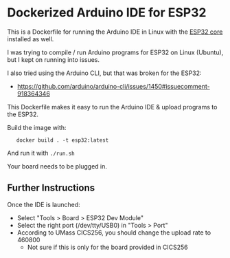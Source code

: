 # Dockerized Arduino IDE for ESP32

This is a Dockerfile for running the Arduino IDE in Linux with the [ESP32 core](https://github.com/espressif/arduino-esp32) installed as well.

I was trying to compile / run Arduino programs for ESP32 on Linux (Ubuntu), but I kept on running into issues. 

I also tried using the Arduino CLI, but that was broken for the ESP32:
- https://github.com/arduino/arduino-cli/issues/1450#issuecomment-918364346

This Dockerfile makes it easy to run the Arduino IDE & upload programs to the ESP32.

Build the image with:
```
   docker build . -t esp32:latest
```

And run it with `./run.sh`

Your board needs to be plugged in.

## Further Instructions
Once the IDE is launched:
- Select "Tools > Board > ESP32 Dev Module" 
- Select the right port (/dev/tty/USB0) in "Tools > Port"
- According to UMass CICS256, you should change the upload rate to 460800
  - Not sure if this is only for the board provided in CICS256

